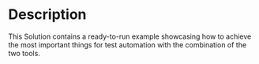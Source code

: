 # Description

This Solution contains a ready-to-run example showcasing how to achieve the most important things for test automation with the combination of the two tools.
